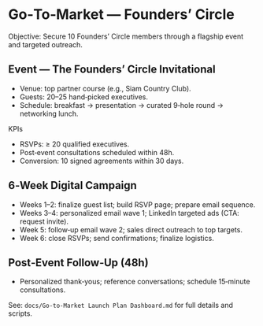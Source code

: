 # Go‑To‑Market — Founders’ Circle

Objective: Secure 10 Founders’ Circle members through a flagship event and targeted outreach.

## Event — The Founders’ Circle Invitational
- Venue: top partner course (e.g., Siam Country Club).
- Guests: 20–25 hand‑picked executives.
- Schedule: breakfast → presentation → curated 9‑hole round → networking lunch.

KPIs
- RSVPs: ≥ 20 qualified executives.
- Post‑event consultations scheduled within 48h.
- Conversion: 10 signed agreements within 30 days.

## 6‑Week Digital Campaign
- Weeks 1–2: finalize guest list; build RSVP page; prepare email sequence.
- Weeks 3–4: personalized email wave 1; LinkedIn targeted ads (CTA: request invite).
- Week 5: follow‑up email wave 2; sales direct outreach to top targets.
- Week 6: close RSVPs; send confirmations; finalize logistics.

## Post‑Event Follow‑Up (48h)
- Personalized thank‑yous; reference conversations; schedule 15‑minute consultations.

See: `docs/Go-to-Market Launch Plan Dashboard.md` for full details and scripts.

